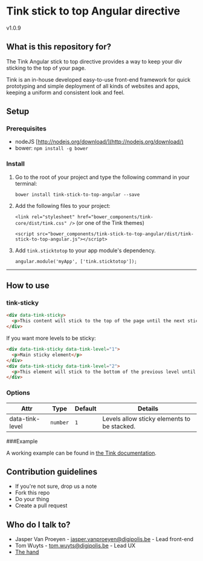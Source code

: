 # Tink stick to top Angular directive

v1.0.9

## What is this repository for?

The Tink Angular stick to top directive provides a way to keep your div sticking to the top of your page.

Tink is an in-house developed easy-to-use front-end framework for quick prototyping and simple deployment of all kinds of websites and apps, keeping a uniform and consistent look and feel.

## Setup

### Prerequisites

* nodeJS [http://nodejs.org/download/](http://nodejs.org/download/)
* bower: `npm install -g bower`

### Install

1. Go to the root of your project and type the following command in your terminal:

   `bower install tink-stick-to-top-angular --save`

2. Add the following files to your project:

   `<link rel="stylesheet" href="bower_components/tink-core/dist/tink.css" />` (or one of the Tink themes)

   `<script src="bower_components/tink-stick-to-top-angular/dist/tink-stick-to-top-angular.js"></script>`

3. Add `tink.sticktotop` to your app module's dependency.

   `angular.module('myApp', ['tink.sticktotop']);`



----------



## How to use

### tink-sticky

```html
<div data-tink-sticky>
  <p>This content will stick to the top of the page until the next sticky element pushes it away. Note that it will remain sticky if it is the last sticky element.</p>
</div>
```

If you want more levels to be sticky:

```html
<div data-tink-sticky data-tink-level="1">
  <p>Main sticky element</p>
</div>
<div data-tink-sticky data-tink-level="2">
  <p>This element will stick to the bottom of the previous level until the next sticky element (same level or lower) pushes it away. Note that it will remain sticky if it is the last sticky element.</p>
</div>
```

### Options

Attr | Type | Default | Details
--- | --- | --- | ---
data-tink-level | `number` | `1` | Levels allow sticky elements to be stacked.

###Example

A working example can be found in [the Tink documentation](http://tink.digipolis.be/#/docs/directives/stick-to-top#example).

## Contribution guidelines

* If you're not sure, drop us a note
* Fork this repo
* Do your thing
* Create a pull request

## Who do I talk to?

* Jasper Van Proeyen - jasper.vanproeyen@digipolis.be - Lead front-end
* Tom Wuyts - tom.wuyts@digipolis.be - Lead UX
* [The hand](https://www.youtube.com/watch?v=_O-QqC9yM28)
